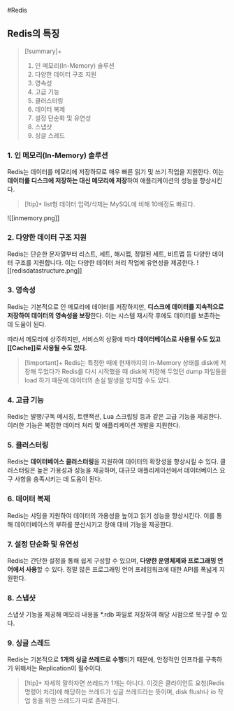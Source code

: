 #Redis 

## Redis의 특징
> [!summary]+ 
> 1. 인 메모리(In-Memory) 솔루션
> 2. 다양한 데이터 구조 지원
> 3. 영속성
> 4. 고급 기능
> 5. 클러스터링
> 6. 데이터 복제
> 7. 설정 단순화 및 유연성
> 8. 스냅샷
> 9. 싱글 스레드

### 1. 인 메모리(In-Memory) 솔루션
Redis는 데이터를 메모리에 저장하므로 매우 빠른 읽기 및 쓰기 작업을 지원한다. 이는 **데이터를 디스크에 저장하는 대신 메모리에 저장**하여 애플리케이션의 성능을 향상시킨다.

> [!tip]+ 
> list형 데이터 입력/삭제는 MySQL에 비해 10배정도 빠르다.

![[inmemory.png]]

### 2. 다양한 데이터 구조 지원
Redis는 단순한 문자열부터 리스트, 세트, 해시맵, 정렬된 세트, 비트맵 등 다양한 데이터 구조를 지원합니다. 이는 다양한 데이터 처리 작업에 유연성을 제공한다.
![[redisdatastructure.png]]

### 3. 영속성
Redis는 기본적으로 인 메모리에 데이터를 저장하지만, **디스크에 데이터를 지속적으로 저장하여 데이터의 영속성을 보장**한다. 이는 시스템 재시작 후에도 데이터를 보존하는 데 도움이 된다.

따라서 메모리에 상주하지만, 서비스의 상황에 따라 **데이터베이스로 사용될 수도 있고 [[Cache]]로 사용될 수도 있다.**

> [!important]+ 
> Redis는 특정한 때에 현재까지의 In-Memory 상태를 disk에 저장해 두었다가 Redis를 다시 시작했을 때 disk에 저장해 두었던 dump 파일들을 load 하기 때문에 데이터의 손실 발생을 방지할 수도 있다.
### 4. 고급 기능
Redis는 발행/구독 메시징, 트랜잭션, Lua 스크립팅 등과 같은 고급 기능을 제공한다. 이러한 기능은 복잡한 데이터 처리 및 애플리케이션 개발을 지원한다.

### 5. 클러스터링
Redis는 **데이터베이스 클러스터링**을 지원하여 데이터의 확장성을 향상시킬 수 있다. 클러스터링은 높은 가용성과 성능을 제공하며, 대규모 애플리케이션에서 데이터베이스 요구 사항을 충족시키는 데 도움이 된다.

### 6. 데이터 복제
Redis는 샤딩을 지원하여 데이터의 가용성을 높이고 읽기 성능을 향상시킨다. 이를 통해 데이터베이스의 부하를 분산시키고 장애 대비 기능을 제공한다. 

### 7. 설정 단순화 및 유연성
Redis는 간단한 설정을 통해 쉽게 구성할 수 있으며, **다양한 운영체제와 프로그래밍 언어에서 사용**할 수 있다. 정말 많은 프로그래밍 언어 프레임워크에 대한 API를 폭넓게 지원한다.

### 8. 스냅샷
스냅샷 기능을 제공해 메모리 내용을 \*.rdb 파일로 저장하여 해당 시점으로 복구할 수 있다.

### 9. 싱글 스레드
Redis는 기본적으로 **1개의 싱글 쓰레드로 수행**되기 때문에, 안정적인 인프라를 구축하기 위해서는 Replication이 필수이다.

> [!tip]+ 
> 자세히 말하자면 쓰레드가 1개는 아니다.  이것은 클라이언트 요청(Redis 명령어 처리)에 해당하는 쓰레드가 싱글 쓰레드라는 뜻이며, disk flush나 io 작업 등을 위한 쓰레드가 따로 존재한다.